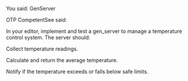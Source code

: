 You said:
GenServer

OTP CompetentSee said:

In your editor, implement and test a gen_server to manage a temperature control system. The server should:

Collect temperature readings.

Calculate and return the average temperature.

Notify if the temperature exceeds or falls below safe limits.